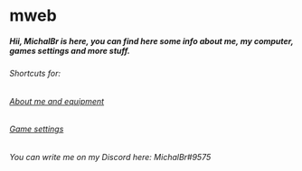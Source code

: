 # mweb
<h5>Hii, MichalBr is here, you can find here some info about me, my computer, games settings and more stuff.</h5>
<h6>Shortcuts for:</h6>
<h6><a href="https://github.com/TheMichalBr/mweb/blob/main/about_me_and_equipment.md">About me and equipment</a></h6>
<h6><a href="https://github.com/TheMichalBr/mweb/blob/main/game_settings.md">Game settings</a></h6>


<h6>You can write me on my Discord here: MichalBr#9575</h6>
